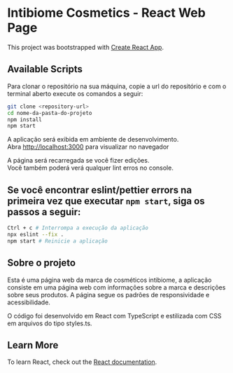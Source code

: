 # Intibiome Cosmetics - React Web Page

This project was bootstrapped with [Create React App](https://github.com/facebook/create-react-app).

## Available Scripts

Para clonar o repositório na sua máquina, copie a url do repositório e com o terminal aberto execute os comandos a seguir:

```bash
git clone <repository-url>
cd nome-da-pasta-do-projeto
npm install
npm start
 ```

A aplicação será exibida em ambiente de desenvolvimento.\
Abra [http://localhost:3000](http://localhost:3000) para visualizar no navegador

A página será recarregada se você fizer edições.\
Você também poderá verá qualquer lint erros no console.

## Se você encontrar eslint/pettier errors na primeira vez que executar `npm start`, siga os passos a seguir:

```bash
Ctrl + c # Interrompa a execução da aplicação
npx eslint --fix .
npm start # Reinicie a aplicação
 ```

## Sobre o projeto

Esta é uma página web da marca de cosméticos intibiome, a aplicação consiste em uma página web com informações sobre a marca e descrições sobre seus produtos. A página segue os padrões de responsividade e acessibilidade.

O código foi desenvolvido em React com TypeScript e estilizada com CSS em arquivos do tipo styles.ts.

## Learn More

To learn React, check out the [React documentation](https://reactjs.org/).
